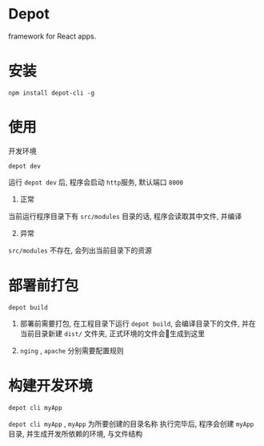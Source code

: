 # Depot

framework for React apps.

# 安装

```
npm install depot-cli -g
```

# 使用


开发环境

```
depot dev
```

运行 `depot dev` 后, 程序会启动 `http`服务, 默认端口 `8000`

1. 正常

当前运行程序目录下有 `src/modules` 目录的话, 程序会读取其中文件, 并编译

2. 异常

`src/modules` 不存在, 会列出当前目录下的资源

# 部署前打包

```
depot build
```

1. 部署前需要打包, 在工程目录下运行 `depot build`, 会编译目录下的文件, 并在当前目录新建 `dist/` 文件夹, 正式环境的文件会生成到这里

2. `nging` , `apache` 分别需要配置规则

# 构建开发环境

```
depot cli myApp
```

`depot cli myApp` , `myApp` 为所要创建的目录名称
执行完毕后, 程序会创建  `myApp` 目录, 并生成开发所依赖的环境, 与文件结构

